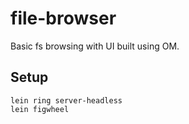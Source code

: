 # file-browser

Basic fs browsing with UI built using OM.

## Setup

```
lein ring server-headless
lein figwheel
```
